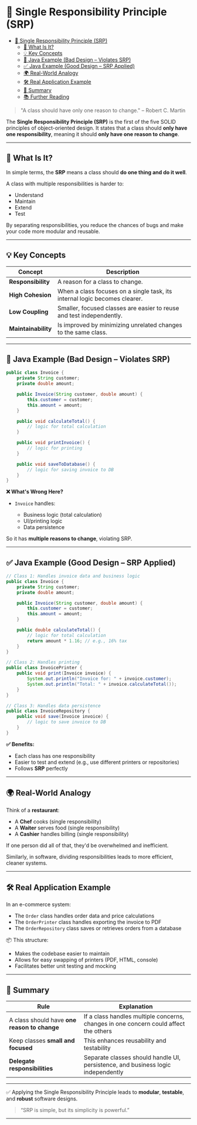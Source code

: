# 🧠 Single Responsibility Principle (SRP)

<!-- TOC -->
* [🧠 Single Responsibility Principle (SRP)](#-single-responsibility-principle-srp)
  * [📖 What Is It?](#-what-is-it)
  * [💡 Key Concepts](#-key-concepts)
  * [🧪 Java Example (Bad Design – Violates SRP)](#-java-example-bad-design--violates-srp)
  * [✅ Java Example (Good Design – SRP Applied)](#-java-example-good-design--srp-applied)
  * [🌍 Real-World Analogy](#-real-world-analogy)
  * [🛠 Real Application Example](#-real-application-example)
  * [📌 Summary](#-summary)
  * [📚 Further Reading](#-further-reading)
<!-- TOC -->

> "A class should have only one reason to change." – Robert C. Martin

The **Single Responsibility Principle (SRP)** is the first of the five SOLID principles of object-oriented design. It
states that a class should **only have one responsibility**, meaning it should **only have one reason to change**.

---

## 📖 What Is It?

In simple terms, the **SRP** means a class should **do one thing and do it well**.

A class with multiple responsibilities is harder to:

* Understand
* Maintain
* Extend
* Test

By separating responsibilities, you reduce the chances of bugs and make your code more modular and reusable.

---

## 💡 Key Concepts

| Concept             | Description                                                                |
|---------------------|----------------------------------------------------------------------------|
| **Responsibility**  | A reason for a class to change.                                            |
| **High Cohesion**   | When a class focuses on a single task, its internal logic becomes clearer. |
| **Low Coupling**    | Smaller, focused classes are easier to reuse and test independently.       |
| **Maintainability** | Is improved by minimizing unrelated changes to the same class.             |

---

## 🧪 Java Example (Bad Design – Violates SRP)

```java
public class Invoice {
    private String customer;
    private double amount;

    public Invoice(String customer, double amount) {
        this.customer = customer;
        this.amount = amount;
    }

    public void calculateTotal() {
        // logic for total calculation
    }

    public void printInvoice() {
        // logic for printing
    }

    public void saveToDatabase() {
        // logic for saving invoice to DB
    }
}
```

**❌ What's Wrong Here?**

* `Invoice` handles:

    * Business logic (total calculation)
    * UI/printing logic
    * Data persistence

So it has **multiple reasons to change**, violating SRP.

---

## ✅ Java Example (Good Design – SRP Applied)

```java
// Class 1: Handles invoice data and business logic
public class Invoice {
    private String customer;
    private double amount;

    public Invoice(String customer, double amount) {
        this.customer = customer;
        this.amount = amount;
    }

    public double calculateTotal() {
        // logic for total calculation
        return amount * 1.16; // e.g., 16% tax
    }
}

// Class 2: Handles printing
public class InvoicePrinter {
    public void print(Invoice invoice) {
        System.out.println("Invoice for: " + invoice.customer);
        System.out.println("Total: " + invoice.calculateTotal());
    }
}

// Class 3: Handles data persistence
public class InvoiceRepository {
    public void save(Invoice invoice) {
        // logic to save invoice to DB
    }
}
```

**✅ Benefits:**

* Each class has one responsibility
* Easier to test and extend (e.g., use different printers or repositories)
* Follows **SRP** perfectly

---

## 🌍 Real-World Analogy

Think of a **restaurant**:

* A **Chef** cooks (single responsibility)
* A **Waiter** serves food (single responsibility)
* A **Cashier** handles billing (single responsibility)

If one person did all of that, they'd be overwhelmed and inefficient.

Similarly, in software, dividing responsibilities leads to more efficient, cleaner systems.

---

## 🛠 Real Application Example

In an e-commerce system:

* The `Order` class handles order data and price calculations
* The `OrderPrinter` class handles exporting the invoice to PDF
* The `OrderRepository` class saves or retrieves orders from a database

📦 This structure:

* Makes the codebase easier to maintain
* Allows for easy swapping of printers (PDF, HTML, console)
* Facilitates better unit testing and mocking

---

## 📌 Summary

| Rule                                         | Explanation                                                                          |
|----------------------------------------------|--------------------------------------------------------------------------------------|
| A class should have **one reason to change** | If a class handles multiple concerns, changes in one concern could affect the others |
| Keep classes **small and focused**           | This enhances reusability and testability                                            |
| **Delegate responsibilities**                | Separate classes should handle UI, persistence, and business logic independently     |

---

✅ Applying the Single Responsibility Principle leads to **modular**, **testable**, and **robust** software designs.

> “SRP is simple, but its simplicity is powerful.”

---

